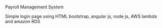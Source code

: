 Payroll Management System

Simple login page using HTML bootstrap, angular js, node js, AWS lambda and amazon RDS
